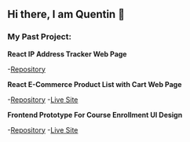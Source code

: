 ## Hi there, I am Quentin 👋

### My Past Project:

**React IP Address Tracker Web Page**

-[Repository](https://github.com/ktqlee/React_IPAddressTracker)

**React E-Commerce Product List with Cart Web Page**

-[Repository](https://github.com/ktqlee/React_ProductListWIthCart)
-[Live Site](https://ktqlee.github.io/React_ProductListWIthCart/)

**Frontend Prototype For Course Enrollment UI Design**

-[Repository](https://github.com/ktqlee/UIProject_CourseEnrollmentPageFrontend/tree/main)
-[Live Site](https://ktqlee.github.io/UIProject_CourseEnrollmentPageFrontend/)

<!--
**ktqlee/ktqlee** is a ✨ _special_ ✨ repository because its `README.md` (this file) appears on your GitHub profile.

Here are some ideas to get you started:

- 🔭 I’m currently working on ...
- 🌱 I’m currently learning ...
- 👯 I’m looking to collaborate on ...
- 🤔 I’m looking for help with ...
- 💬 Ask me about ...
- 📫 How to reach me: ...
- 😄 Pronouns: ...
- ⚡ Fun fact: ...
-->


